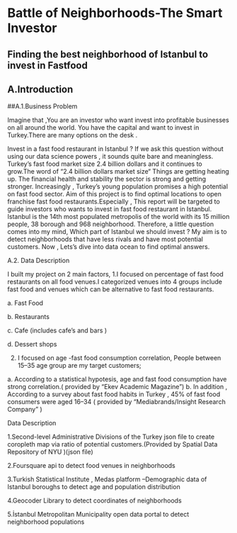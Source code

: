 
# Battle of Neighborhoods-The Smart Investor 
## Finding the best neighborhood of Istanbul to invest in Fastfood


## A.Introduction

##A.1.Business Problem

Imagine that ,You are an investor who want invest into profitable businesses on all around the world. You have the capital and want to invest in Turkey.There are many options on the desk .

Invest in a fast food restaurant in Istanbul ?
If we ask this question without using our data science powers , it sounds quite bare and meaningless.
Turkey’s fast food market size 2.4 billion dollars and it continues to grow.The word of “2.4 billion dollars market size“ Things are getting heating up.
The financial health and stability the sector is strong and getting stronger. Increasingly , Turkey’s young population promises a high potential on fast food sector.
Aim of this project is to find optimal locations to open franchise fast food restaurants.Especially , This report will be targeted to guide investors who wants to invest in fast food restaurant in Istanbul.
Istanbul is the 14th most populated metropolis of the world with its 15 million people, 38 borough and 968 neighborhood. Therefore, a little question comes into my mind,
Which part of Istanbul we should invest ?
My aim is to detect neighborhoods that have less rivals and have most potential customers.
Now , Lets’s dive into data ocean to find optimal answers.

A.2. Data Description


I built my project on 2 main factors,
1.I focused on percentage of fast food restaurants on all food venues.I categorized venues into 4 groups include fast food and venues which can be alternative to fast food restaurants.

a. Fast Food

b. Restaurants

c. Cafe (includes cafe’s and bars )

d. Dessert shops

2. I focused on age -fast food consumption correlation, People between 15–35 age group are my target customers;

a. According to a statistical hypotesis, age and fast food consumption have strong correlation.( provided by “Ekev Academic Magazine”)
b. In addition , According to a survey about fast food habits in Turkey , 45% of fast food consumers were aged 16–34 ( provided by “Mediabrands/Insight Research Company” )

Data Description

1.Second-level Administrative Divisions of the Turkey json file to create coropleth map via ratio of potential customers.(Provided by Spatial Data Repository of NYU )(json file)

2.Foursquare api to detect food venues in neighborhoods

3.Turkish Statistical Institute , Medas platform –Demographic data of Istanbul boroughs to detect age and population distribution

4.Geocoder Library to detect coordinates of neighborhoods

5.İstanbul Metropolitan Municipality open data portal to detect neighborhood populations
